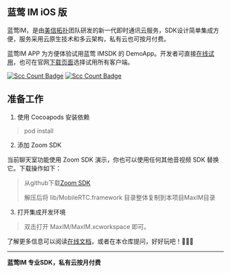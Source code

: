 ## 蓝莺 IM iOS 版

蓝莺IM，是由[美信拓扑](https://www.maximtop.com/)团队研发的新一代即时通讯云服务，SDK设计简单集成方便，服务采用云原生技术和多云架构，私有云也可按月付费。

蓝莺IM APP 为方便体验试用蓝莺 IMSDK 的 DemoApp。开发者可直接[在线试用](https://chat-h5.maximtop.com)，也可在官网[下载页面](https://www.maximtop.com/downloads/)选择试用所有客户端。

[![Scc Count Badge](https://sloc.xyz/github/maxim-top/maxim-ios/?category=total&avg-wage=1)](https://github.com/maxim-top/maxim-ios/) [![Scc Count Badge](https://sloc.xyz/github/maxim-top/maxim-ios/?category=code&avg-wage=1)](https://github.com/maxim-top/maxim-ios/)

## 准备工作

1. 使用 Cocoapods 安装依赖
> pod install

2. 添加 Zoom SDK

当前聊天室功能使用 Zoom SDK 演示，你也可以使用任何其他音视频 SDK 替换它。下载操作如下：

> 从github下载[Zoom SDK](https://github.com/zoom/zoom-sdk-ios/releases/download/v5.2.42037.1112/ios-mobilertc-all-5.2.42037.1112-clientlog.zip)
> 
> 解压后将 lib/MobileRTC.framework 目录整体复制到本项目MaxIM目录

3. 打开集成开发环境

> 双击打开 MaxIM/MaxIM.xcworkspace 即可。

了解更多信息可以阅读[在线文档](https://www.maximtop.com/docs/)，或者在本仓库提问，好好玩吧！🚀🚀🚀

-- --
**蓝莺IM 专业SDK，私有云按月付费**
